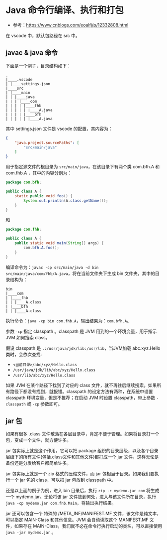 # Java 命令行编译、执行和打包

- 参考：https://www.cnblogs.com/eoalfj/p/12332808.html

在 vscode 中，默认包路径在 src 中。

## javac & java 命令

下面是一个例子，目录结构如下：
```
.
|____.vscode
| |____settings.json
|____src
| |____main
| | |____java
| | | |____com
| | | | |____fhb
| | | | | |____A.java
| | | | |____bfh
| | | | | |____A.java
```
其中 settings.json 文件是 vscode 的配置，其内容为：
```json
{
    "java.project.sourcePaths": [
        "src/main/java"
    ]
}
```
用于指定源文件的根目录为 `src/main/java`，在该目录下有两个类 com.bfh.A 和 com.fhb.A ，其中的内容分别为：
```java
package com.bfh;

public class A {
    static public void foo() {
        System.out.println(A.class.getName());
    }
}
```
和
```java
package com.fhb;

public class A {
    public static void main(String[] args) {
        com.bfh.A.foo();
    }
}
```
编译命令为：`javac -cp src/main/java -d bin src/main/java/com/fhb/A.java`，将在当前文件夹下生成 bin 文件夹，其中的目录结构为：
```
bin
|____com
| |____fhb
| | |____A.class
| |____bfh
| | |____A.class
```
执行命令：`java -cp bin com.fhb.A`，输出结果为：`com.bfh.A`。

参数 `-cp` 指定 classpath 。classpath 是 JVM 用到的一个环境变量，用于指示 JVM 如何搜索 class。

假设 classpath 是 `.:/usr/java/jdk/lib:/usr/lib`，当JVM加载 abc.xyz.Hello 类时，会依次查找:

- `<当前目录>/abc/xyz/Hello.class`
- `/usr/java/jdk/lib/abc/xyz/Hello.class`
- `/usr/lib/abc/xyz/Hello.class`

如果 JVM 在某个路径下找到了对应的 class 文件，就不再往后继续搜索。如果所有路径下都没有找到，就报错。classpath 的设定方法有两种，在系统中设置 classpath 环境变量，但是不推荐；在启动 JVM 时设置 classpath，带上参数 `-classpath` 或 `-cp` 参数即可。

## jar 包

如果有很多 .class 文件散落在各层目录中，肯定不便于管理。如果将目录打一个包，变成一个文件，就方便许多。

jar 包实际上就是这个作用。它可以把 package 组织的目录层级，以及各个目录层级下的所有文件(包括.class文件和其他文件)都打成一个 jar 文件，这样无论是备份还是分发给客户都简单许多。

jar 包实际上就是一个 zip 格式的压缩文件，而 jar 包相当于目录。如果我们要执行一个 jar 包的 class，可以把 jar 包放到 classpath 中。

还是以上面的例子为例，进入 bin 目录后，执行 `zip -r mydemo.jar com` 将生成一个 mydemo.jar。无论将该 jar 文件放到何处，进入与该文件所在目录，执行 `java -cp mydemo.jar com.fhb.Main`，将输出执行结果。

jar 还可以包含一个 特殊的 /META_INF/MANIFEST.MF 文件，该文件是纯文本，可以指定 MAIN-Class 和其他信息。JVM 会自动读取这个 MANIFEST.MF 文件，如果存在 MAIN-Class，我们就不必在命令行执行启动的类名，可以直接使用 `java -jar mydemo.jar` 。

